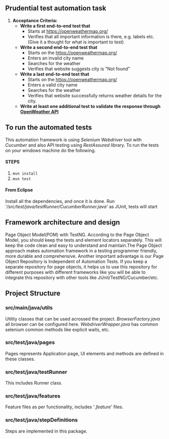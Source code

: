 ## Prudential test automation task
1. __Acceptance Criteria:__
     * __Write a first end-to-end test that__ 
       * Starts at https://openweathermap.org/
       * Verifies that all important information is there, e.g.  labels etc. (Give it a thought for what is important to test)
     * __Write a second end-to-end test that__ 
       * Starts on the https://openweathermap.org/
       * Enters an invalid city name
       * Searches for the weather
       * Verifies that website suggests city is "Not found"
     * __Write a last end-to-end test that__ 
       * Starts on the https://openweathermap.org/
       * Enters a valid city name
       * Searches for the weather
       * Verifies that website successfully returns weather details for the city.
    * __Write at least one additional test to validate the response through [OpenWeather API](https://openweathermap.org/api)__


## To run the automated tests
This automation framework is using *Selenium Webdriver* tool with *Cucumber* and also API testing using *RestAssured* library. To run the tests on your windows machine do the following.

#### STEPS
1. `mvn install`
2. `mvn test`

#### From Eclipse
Install all the dependencies, and once it is done. Run _'/src/test/java/testRunner/CucumberRunner.java'_ as JUnit, tests will start


## Framework architecture and design
Page Object Model(POM) with TestNG. According to the Page Object Model, you should keep the tests and element locators separately. This will keep the code clean and easy to understand and maintain.The Page Object approach makes automation framework in a testing programmer friendly, more durable and comprehensive. Another important advantage is our Page Object Repository is Independent of Automation Tests. If you keep a separate repository for page objects, it helps us to use this repository for different purposes with different frameworks like you will be able to integrate this repository with other tools like JUnit/TestNG/Cucumber/etc.

## Project Structure
### src/main/java/utils
Utility classes that can be used acrossed the project. *BrowserFactory.java* all browser can be configured here. *WebdriverWrapper.java* has common selenium common methods like explicit waits, etc.

### src/test/java/pages
Pages represents Application page, UI elements and methods are defined in these classes.

### src/test/java/testRunner
This includes Runner class.

### src/test/java/features
Feature files as per functionality, includes '*.feature*' files.

### src/test/java/stepDefinitions
Steps are implemented in this package.
